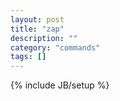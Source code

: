 ```yaml
---
layout: post
title: "zap"
description: ""
category: "commands"
tags: []
---
```

{% include JB/setup %}


